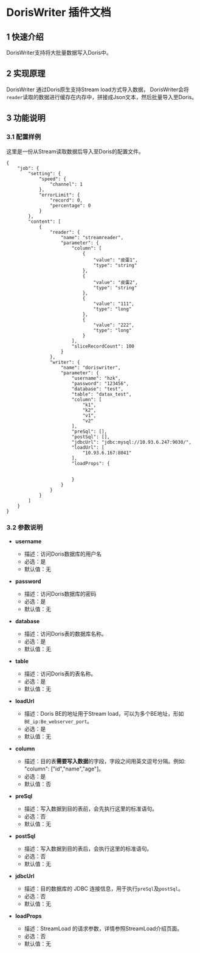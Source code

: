 # DorisWriter 插件文档

## 1 快速介绍
DorisWriter支持将大批量数据写入Doris中。

## 2 实现原理
DorisWriter 通过Doris原生支持Stream load方式导入数据， DorisWriter会将`reader`读取的数据进行缓存在内存中，拼接成Json文本，然后批量导入至Doris。

## 3 功能说明

### 3.1 配置样例

这里是一份从Stream读取数据后导入至Doris的配置文件。

```
{
    "job": {
        "setting": {
            "speed": {
                "channel": 1
            },
            "errorLimit": {
                "record": 0,
                "percentage": 0
            }
        },
        "content": [
            {
                "reader": {
                    "name": "streamreader",
                    "parameter": {
                        "column": [
                            {
                                "value": "皮蛋1",
                                "type": "string"
                            },
                            {
                                "value": "皮蛋2",
                                "type": "string"
                            },
                            {
                                "value": "111",
                                "type": "long"
                            },
                            {
                                "value": "222",
                                "type": "long"
                            }
                        ],
                        "sliceRecordCount": 100
                    }
                },
                "writer": {
                    "name": "doriswriter",
                    "parameter": {
                        "username": "hzk",
                        "password": "123456",
                        "database": "test",
                        "table": "datax_test",
                        "column": [
                            "k1",
                            "k2",
                            "v1",
                            "v2"
                        ],
                        "preSql": [],
                        "postSql": [],
                        "jdbcUrl": "jdbc:mysql://10.93.6.247:9030/",
                        "loadUrl": [
                            "10.93.6.167:8041"
                        ],
                        "loadProps": {


                        }
                    }
                }
            }
        ]
    }
}

```



### 3.2 参数说明

* **username**

  - 描述：访问Doris数据库的用户名
  - 必选：是
  - 默认值：无

* **password**

  - 描述：访问Doris数据库的密码
  - 必选：是
  - 默认值：无

* **database**

  - 描述：访问Doris表的数据库名称。
  - 必选：是
  - 默认值：无

* **table**

  - 描述：访问Doris表的表名称。
  - 必选：是
  - 默认值：无

* **loadUrl**

  - 描述：Doris BE的地址用于Stream load，可以为多个BE地址，形如`BE_ip:Be_webserver_port`。
  - 必选：是
  - 默认值：无

* **column**

  - 描述：目的表**需要写入数据**的字段，字段之间用英文逗号分隔。例如: "column": ["id","name","age"]。
  - 必选：是
  - 默认值：否

* **preSql**

  - 描述：写入数据到目的表前，会先执行这里的标准语句。
  - 必选：否
  - 默认值：无

* **postSql**

  - 描述：写入数据到目的表后，会执行这里的标准语句。
  - 必选：否
  - 默认值：无

* **jdbcUrl**

  - 描述：目的数据库的 JDBC 连接信息，用于执行`preSql`及`postSql`。
  - 必选：否
  - 默认值：无

* **loadProps**

  - 描述：StreamLoad 的请求参数，详情参照StreamLoad介绍页面。
  - 必选：否
  - 默认值：无

    

